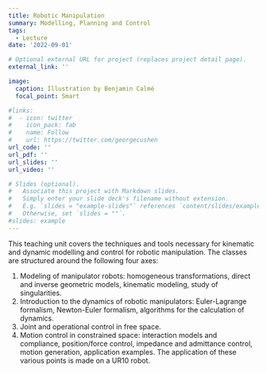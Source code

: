 ```yaml
---
title: Robotic Manipulation
summary: Modelling, Planning and Control
tags:
  - Lecture
date: '2022-09-01'

# Optional external URL for project (replaces project detail page).
external_link: ''

image:
  caption: Illustration by Benjamin Calmé
  focal_point: Smart

#links:
#  - icon: twitter
#    icon_pack: fab
#    name: Follow
#    url: https://twitter.com/georgecushen
url_code: ''
url_pdf: ''
url_slides: ''
url_video: ''

# Slides (optional).
#   Associate this project with Markdown slides.
#   Simply enter your slide deck's filename without extension.
#   E.g. `slides = "example-slides"` references `content/slides/example-slides.md`.
#   Otherwise, set `slides = ""`.
#slides: example
---
```


This teaching unit covers the techniques and tools necessary for kinematic and dynamic modelling and control for robotic manipulation. The classes are structured around the following four axes: 
1) Modeling of manipulator robots: homogeneous transformations, direct and inverse geometric models, kinematic modeling, study of singularities. 
2) Introduction to the dynamics of robotic manipulators: Euler-Lagrange formalism, Newton-Euler formalism, algorithms for the calculation of dynamics. 
3) Joint and operational control in free space. 
4) Motion control in constrained space: interaction models and compliance, position/force control, impedance and admittance control, motion generation, application examples. The application of these various points is made on a UR10 robot.

